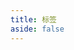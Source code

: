 ```yaml
---
title: 标签
aside: false
---
```


<script setup>
import { onMounted } from "vue";
import { useData } from "vitepress"
import Home from "@/views/Home.vue"

const { params, site } = useData();

onMounted(() => {
  document.title = `标签：${params.value.name} | ${site.value.title}`;
});
</script>

<Home :showHeader="false" :showTags="params.name" />